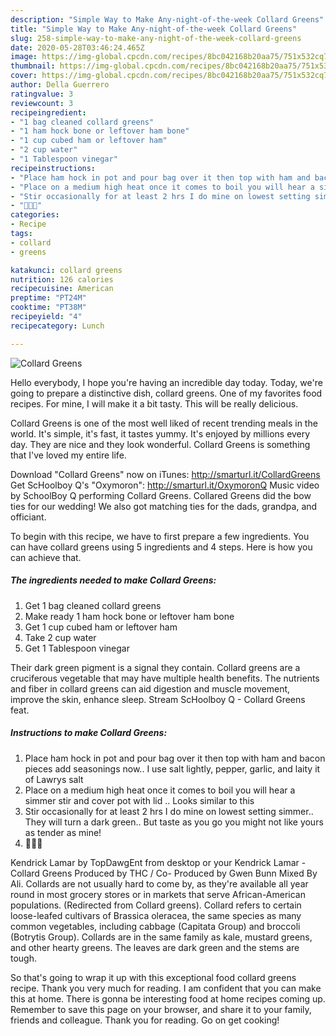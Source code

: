 ```yaml
---
description: "Simple Way to Make Any-night-of-the-week Collard Greens"
title: "Simple Way to Make Any-night-of-the-week Collard Greens"
slug: 258-simple-way-to-make-any-night-of-the-week-collard-greens
date: 2020-05-28T03:46:24.465Z
image: https://img-global.cpcdn.com/recipes/8bc042168b20aa75/751x532cq70/collard-greens-recipe-main-photo.jpg
thumbnail: https://img-global.cpcdn.com/recipes/8bc042168b20aa75/751x532cq70/collard-greens-recipe-main-photo.jpg
cover: https://img-global.cpcdn.com/recipes/8bc042168b20aa75/751x532cq70/collard-greens-recipe-main-photo.jpg
author: Della Guerrero
ratingvalue: 3
reviewcount: 3
recipeingredient:
- "1 bag cleaned collard greens"
- "1 ham hock bone or leftover ham bone"
- "1 cup cubed ham or leftover ham"
- "2 cup water"
- "1 Tablespoon vinegar"
recipeinstructions:
- "Place ham hock in pot and pour bag over it then top with ham and bacon pieces add seasonings now.. I use salt lightly, pepper, garlic, and laity it of Lawrys salt"
- "Place on a medium high heat once it comes to boil you will hear a simmer stir and cover pot with lid .. Looks similar to this"
- "Stir occasionally for at least 2 hrs I do mine on lowest setting simmer.. They will turn a dark green.. But taste as you go you might not like yours as tender as mine!"
- "🙂🙃😋"
categories:
- Recipe
tags:
- collard
- greens

katakunci: collard greens 
nutrition: 126 calories
recipecuisine: American
preptime: "PT24M"
cooktime: "PT38M"
recipeyield: "4"
recipecategory: Lunch

---
```



![Collard Greens](https://img-global.cpcdn.com/recipes/8bc042168b20aa75/751x532cq70/collard-greens-recipe-main-photo.jpg)

Hello everybody, I hope you're having an incredible day today. Today, we're going to prepare a distinctive dish, collard greens. One of my favorites food recipes. For mine, I will make it a bit tasty. This will be really delicious.

Collard Greens is one of the most well liked of recent trending meals in the world. It's simple, it's fast, it tastes yummy. It's enjoyed by millions every day. They are nice and they look wonderful. Collard Greens is something that I've loved my entire life.

Download &#34;Collard Greens&#34; now on iTunes: http://smarturl.it/CollardGreens Get ScHoolboy Q&#39;s &#34;Oxymoron&#34;: http://smarturl.it/OxymoronQ Music video by SchoolBoy Q performing Collard Greens. Collared Greens did the bow ties for our wedding! We also got matching ties for the dads, grandpa, and officiant.


To begin with this recipe, we have to first prepare a few ingredients. You can have collard greens using 5 ingredients and 4 steps. Here is how you can achieve that.

<!--inarticleads1-->

##### The ingredients needed to make Collard Greens:

1. Get 1 bag cleaned collard greens
1. Make ready 1 ham hock bone or leftover ham bone
1. Get 1 cup cubed ham or leftover ham
1. Take 2 cup water
1. Get 1 Tablespoon vinegar


Their dark green pigment is a signal they contain. Collard greens are a cruciferous vegetable that may have multiple health benefits. The nutrients and fiber in collard greens can aid digestion and muscle movement, improve the skin, enhance sleep. Stream ScHoolboy Q - Collard Greens feat. 

<!--inarticleads2-->

##### Instructions to make Collard Greens:

1. Place ham hock in pot and pour bag over it then top with ham and bacon pieces add seasonings now.. I use salt lightly, pepper, garlic, and laity it of Lawrys salt
1. Place on a medium high heat once it comes to boil you will hear a simmer stir and cover pot with lid .. Looks similar to this
1. Stir occasionally for at least 2 hrs I do mine on lowest setting simmer.. They will turn a dark green.. But taste as you go you might not like yours as tender as mine!
1. 🙂🙃😋


Kendrick Lamar by TopDawgEnt from desktop or your Kendrick Lamar - Collard Greens Produced by THC / Co- Produced by Gwen Bunn Mixed By Ali. Collards are not usually hard to come by, as they&#39;re available all year round in most grocery stores or in markets that serve African-American populations. (Redirected from Collard greens). Collard refers to certain loose-leafed cultivars of Brassica oleracea, the same species as many common vegetables, including cabbage (Capitata Group) and broccoli (Botrytis Group). Collards are in the same family as kale, mustard greens, and other hearty greens. The leaves are dark green and the stems are tough. 

So that's going to wrap it up with this exceptional food collard greens recipe. Thank you very much for reading. I am confident that you can make this at home. There is gonna be interesting food at home recipes coming up. Remember to save this page on your browser, and share it to your family, friends and colleague. Thank you for reading. Go on get cooking!
